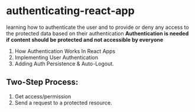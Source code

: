 # authenticating-react-app
learning how to authenticate the user and to provide or deny any access to the protected data based on their authentication
**Authentication is needed if content should be protected and not accessible by everyone**
1. How Authentication Works In React Apps
2. Implementing User Authentication
3. Adding Auth Persistence & Auto-Logout.

## Two-Step Process:
1. Get access/permission
2. Send a request to a protected resource.
